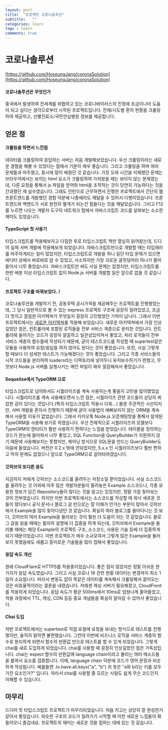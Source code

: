 ```yaml
---
layout: post
title:  "프로젝트 코로나솔루션"
subtitle:   ""
categories: learn
tags : learn
comments: true
---
```

# 코로나솔루션

[https://github.com/HoseungJang/coronaSolution](https://github.com/HoseungJang/coronaSolution)

#### 코로나솔루션은 무엇인가

 중국에서 발생하여 전세계를 위협하고 있는 코로나바이러스의 진정에 조금이나마 도움이 되고 싶다는 생각으로부터 시작된 프로젝트입니다. 전체/시도별 환자 현황을 크롤링하여 제공하고, 선별진료소/국민안심병원 정보를 제공합니다.

## 얻은 점

#### 크롤링을 하면서 느낀점

 데이터를 크롤링하여 응답하는 서버는 처음 개발해보았습니다. 우선 크롤링이라는 새로운 경험을 해볼 수 있었다는 점에서 기분이 매우 좋습니다. 그리고 크롤링을 하며 여러 문제들과 마주했고, 동시에 많이 배웠던 것 같습니다. 가장 오래 시간을 지체했던 문제는 브라우저에서는 보이는 html 요소가 크롤링하여 가져왔을 때는 보이지 않는 문제였는데, 다른 요청을 통해서 js 파일을 얻어와 html을 조작하는 것이 당연히 가능하다는 것을 간과했던 제 실수였습니다. 그래도 인턴으로 근무하면서 진행한 프로젝트에서 간단히 웹 프론트엔드를 개발했던 경험 덕분에 나중에라도 깨달을 수 있어서 다행이었습니다. 프론트엔드와 백엔드가 서로 완전히 별개가 되는건 힘들다는 것을 깨달았습니다. 그리고 F12를 누르면 나오는 개발자 도구의 네트워크 탭에서 자바스크립트 코드를 살펴보는 소소한 재미도 있었습니다.

#### TypeScript 첫 사용기

 타입스크립트를 적용해보자고 다짐한 후로 타입스크립트 책만 열심히 읽어왔는데, 드디어 실제 서버 개발에 적용해보게 되었습니다. 자바스크립트만으로 개발할 때는 타입에러를 마주하게되는 일이 많았지만, 타입스크립트로 개발을 하니 일단 타입 문제가 있으면 에디터 상에서 바로바로 알 수 있었고, 사소하지만 가장 괴로운 골칫덩어리 하나가 줄어들어서 너무 좋았습니다. 자바스크립트만 써도 사실 문제는 없겠지만, 타입스크립트를 한번 써본 이상 타입스크립트 없이 Node.js 서버를 개발할 일은 앞으로 없을 것 같습니다.

#### 프로젝트 구조를 바꿔보았다..!

 코로나솔루션을 개발하기 전, 공동주택 공시가격을 제공해주는 프로젝트를 진행했었는데, 그 당시 일반적으로 볼 수 있는 express 프로젝트 구조에 굉장히 질려있었고, 조금 더 멋지고 깔끔한 아키텍쳐가 무엇일지 굉장히 고민했었던 기억이 납니다. 그래서 이번 프로젝트에서는 [새로운 아키텍쳐](https://velog.io/@hopsprings2/견고한-node.js-프로젝트-아키텍쳐-설계하기)를 적용해 보았습니다. 새로운 아키텍쳐에서 가장 인상깊었던 점은, 컨트롤러에 포함된 로직들을 전부 서비스 계층으로 분리한 것입니다. 컨트롤러에 들어가는 코드가 굉장히 깔끔하고 일관성있어져서 좋았고, 처리 로직들이 전부 서비스 계층의 함수들에 작성되기 때문에, 굳이 테스트코드를 작성할 때 supertest같은 모듈을 사용하여 요청/응답을 하지 않아도 된다는 것이 좋았습니다. 또한, 사실 그렇게 할 때보다 더 섬세한 테스트가 가능해졌다는 것이 좋았습니다. 그리고 각종 서비스들의 시작 코드들을 분리하여 loaders라는 디렉토리에 넣어두니 유지보수하기가 편했고, 무엇보다 Node.js 서버를 실행시키는 메인 파일이 매우 깔끔해져서 좋았습니다.

#### Sequelize에서 TypeORM 으로

 타입스크립트로 넘어와서도 시퀄라이즈를 계속 사용하는게 좋을지 고민을 많이했었습니다. 시퀄라이즈를 계속 사용해오면서 느낀 점은, 시퀄라이즈 관련 코드들이 상당히 복잡한 감이 있다는 것입니다.(특히 타입스크립트 적용시 더욱...) 물론 주관적인 시선이지만, 서버 개발을 혼자서 진행하기 때문에 굳이 사용법이 예뻐보이지 않는 ORM을 계속해서 사용할 이유가 없었습니다. 그래서 카카오톡 Node.js 오픈채팅방을 통해서 알게된 TypeORM을 사용해 보기로 하였습니다. 우선 전체적으로 시퀄라이즈의 모델보다 TypeORM의 엔티티가 훨씬 사용하기 편하다는 느낌을 받았습니다. 테이블을 정의하는 코드가 한눈에 들어와서 너무 좋았고, SQL Function을 QueryBuilder가 지원하지 않기 때문에 사용해보지는 못했지만, 체이닝 방식으로 SQL문을 만드는 QueryBuilder도 마음에 들었습니다. 버전은 0.2.x 밖에 안되었지만, 5.x.x 인 시퀄라이즈보다 훨씬 편하고 딱히 문제도 없었으니 앞으로 TypeORM으로 갈아타야겠습니다.

#### 깃허브의 또다른 용도

 지금까지 저에게 깃허브는 소스코드를 올려두는 저장소일 뿐이었습니다. 사실 소스코드를 올려두는 것 이외에 아주 많은 개발자분들이 올려놓은 Example 소스코드나, 각종 유용한 정보가 담긴 Repository들이 많다는 것을 알고는 있었지만, 정말 가끔 찾아보는 것이 전부였습니다. 하지만 이번 프로젝트에서는 소스코드를 작성할 때 워낙 새로운 것들이 많다보니 공식 문서나 블로그 글 만으로는 잘 이해가 안가는 부분이 많아서 깃허브에서 Example을 많이 찾아다녔던 것 같습니다. 확실히 여러 블로그를 돌아다니는 것 보다, 깃허브의 여러 Example을 둘러보는 것이 훨씬 더 도움이 되는 것 같았습니다. 블로그 글을 읽을 때에는 필자의 설명에 더 집중을 하게 되는데, 깃허브에서 Example을 둘러볼 때에는 해당 Example의 프로젝트 구조, 소스코드, 사용된 기술 등에 더 집중하게 되기 때문이었습니다. 이번 프로젝트가 매우 소규모여서 그렇게 많은 Example을 둘러보지 못했음에도 새롭고 흥미로운 기술들을 많이 접해서 좋았습니다.

#### 응답 속도 개선

 원래 CloudFlare로 HTTPS를 적용중이었습니다. 좋은 점이 많았지만 정말 아쉬운 한 가지가 응답 속도였습니다. 그리고 사실 코로나 19 관련 현황 데이터는 변경까지 최소 1일이 소요됩니다. 따라서 변동도 없이 똑같은 데이터를 계속해서 크롤링해서 끌어오는 것은 비효율적이라는 결론을 내렸습니다. 저에겐 캐싱 서버가 필요해졌고, CloudFront를 적용하게 되었습니다. 응답 속도가 평균 500ms에서 10ms로 엄청나게 줄어들었고, 적용 과정에서 TTL, 캐싱, CDN 등등 중요 개념들을 확실히 알아갈 수 있어서 좋았습니다.

#### Chai 도입
 저번 프로젝트에서는 supertest로 직접 로컬에 요청을 보내는 방식으로 테스트를 진행했지만, 솔직히 말하면 불편했습니다. 그런데 이번에 비즈니스 로직을 서비스 계층의 함수로 분리하게 되면서 함수의 반환값 만으로 테스트를 할 수 있게 되었습니다. 그렇게 chai를 새로 도입하게 되었습니다. chai를 사용할 때 굉장히 인상깊었던 점은 가독성입니다. chai는 expect 함수의 반환값에 language chain이라고 불리는 여러 메소드들을 붙여서 요소를 검증합니다. 이때, language chain 덕분에 코드가 영어 문장과 비슷하게 작성됩니다. 예를들면 .to.have.all.keys("a", "b") 의 뜻은 "a와 b라는 키를 모두 가진 요소인가?" 입니다. 따라서 chai를 사용할 줄 모르는 사람도 쉽게 무슨 코드인지 이해할 수 있습니다.

## 마무리

 드디어 첫 타입스크립트 프로젝트가 마무리되었습니다. 처음 치고는 상당히 잘 완성한거 같아서 좋았습니다. 비슷한 구조의 코드가 질려가기 시작할 때 이런 새로운 느낌들이 확 들어오니 즐겁네요. 프로젝트의 재미는 새로운 것을 접하는 데에 있는 것 같습니다.